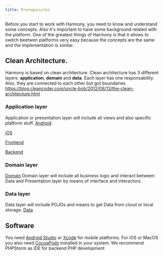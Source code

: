```yaml
---
title: Prerequisites
---
```


Before you start to work with Harmony, you need to know and understand some concepts. Also it's important to have some background related with the platform. One of the greatest things of Harmony is that it allows to switch beetwen platforms very easy because the concepts are the same and the implementation is similar.

## Clean Architecture.
Harmony is based on clean architecture. Clean architecture has 3 different layers: **application**, **domain** and **data**. Each layer has one responsability. Also, they are connected to each other but got boundaries. https://blog.cleancoder.com/uncle-bob/2012/08/13/the-clean-architecture.html

### Application layer
Application or presentation layer will include all views and also specific platform stuff.
[Android](../application/android.md)

[iOS](../application/ios)

[Frontend](../application/frontend)

[Backend](../application/backend)


### Domain layer
[Domain](../domain/interactor/interactor)
Domain layer will include all business logic and interact between Data and Presentation layer by means of interface and interactors.

### Data layer
Data layer will include POJOs and means to get Data from cloud or local storage.
[Data](../data/repository/repository)

## Software

You need [Android Studio](https://developer.android.com/studio) or [Xcode](https://developer.apple.com/xcode/) for mobile platforms. For iOS or MacOS you also need [CocoaPods](https://cocoapods.org/) installed in your system.
We recommend PHPStorm as IDE for backend PHP development
